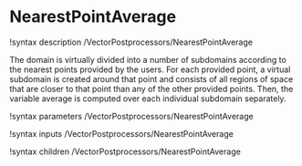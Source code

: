 # NearestPointAverage

!syntax description /VectorPostprocessors/NearestPointAverage

The domain is virtually divided into a number of subdomains according to
the nearest points provided by the users. For each provided point, a virtual
subdomain is created around that point and consists of all regions of space
that are closer to that point than any of the other provided points. Then,
the variable average is computed over each individual subdomain separately.

!syntax parameters /VectorPostprocessors/NearestPointAverage

!syntax inputs /VectorPostprocessors/NearestPointAverage

!syntax children /VectorPostprocessors/NearestPointAverage

